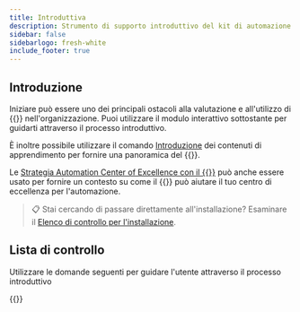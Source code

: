 ```yaml
---
title: Introduttiva
description: Strumento di supporto introduttivo del kit di automazione
sidebar: false
sidebarlogo: fresh-white
include_footer: true
---
```

## Introduzione

Iniziare può essere uno dei principali ostacoli alla valutazione e all'utilizzo di {{<product-name>}} nell'organizzazione. Puoi utilizzare il modulo interattivo sottostante per guidarti attraverso il processo introduttivo.

È inoltre possibile utilizzare il comando [Introduzione](https://learn.microsoft.com/power-automate/guidance/automation-kit/overview/introduction) dei contenuti di apprendimento per fornire una panoramica del {{<product-name>}}.

Le [Strategia Automation Center of Excellence con il {{<product-name>}}](https://learn.microsoft.com/power-automate/guidance/automation-kit/overview/automation-coe-strategy) può anche essere usato per fornire un contesto su come il {{<product-name>}} può aiutare il tuo centro di eccellenza per l'automazione.

> 📋 Stai cercando di passare direttamente all'installazione? Esaminare il [Elenco di controllo per l'installazione](/it/get-started/install-checklist).

## Lista di controllo

Utilizzare le domande seguenti per guidare l'utente attraverso il processo introduttivo

{{<questions name="checklist.json" completed="Thank you for your getting started feedback" showNavigationButtons=false >}}
